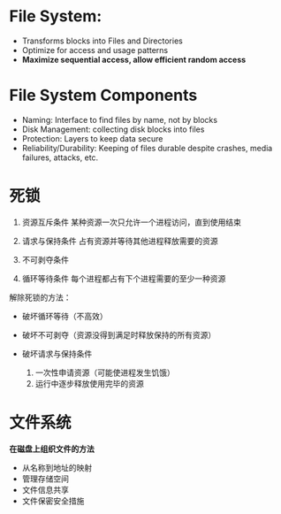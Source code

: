 # File System:
- Transforms blocks into Files and Directories
- Optimize for access and usage patterns
- **Maximize sequential access, allow efficient random access**

# File System Components
- Naming: Interface to find files by name, not by blocks
- Disk Management: collecting disk blocks into files
- Protection: Layers to keep data secure
- Reliability/Durability: Keeping of files durable despite crashes, media failures, attacks, etc.

# 死锁

1. 资源互斥条件
某种资源一次只允许一个进程访问，直到使用结束

2. 请求与保持条件
占有资源并等待其他进程释放需要的资源

3. 不可剥夺条件

4. 循环等待条件
每个进程都占有下个进程需要的至少一种资源

解除死锁的方法：
- 破坏循环等待（不高效）

- 破坏不可剥夺（资源没得到满足时释放保持的所有资源）

- 破坏请求与保持条件
    1. 一次性申请资源（可能使进程发生饥饿）
    2. 运行中逐步释放使用完毕的资源

# 文件系统

**在磁盘上组织文件的方法**

- 从名称到地址的映射
- 管理存储空间
- 文件信息共享
- 文件保密安全措施
